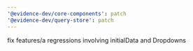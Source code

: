 ```yaml
---
'@evidence-dev/core-components': patch
'@evidence-dev/query-store': patch
---
```


fix features/a regressions involving initialData and Dropdowns
